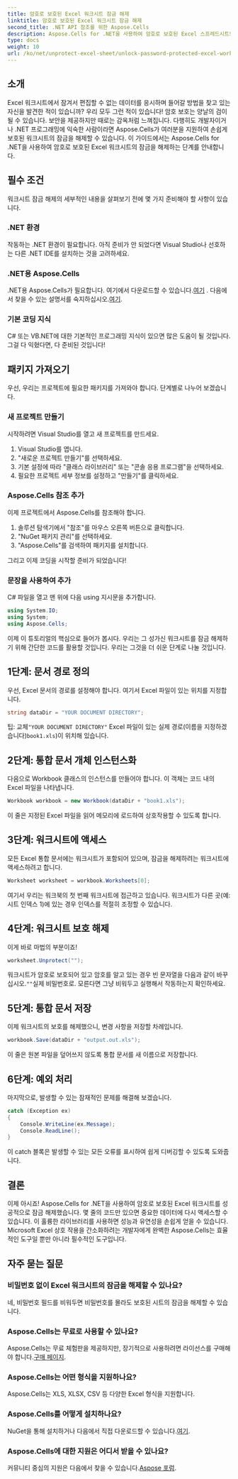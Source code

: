 ```yaml
---
title: 암호로 보호된 Excel 워크시트 잠금 해제
linktitle: 암호로 보호된 Excel 워크시트 잠금 해제
second_title: .NET API 참조를 위한 Aspose.Cells
description: Aspose.Cells for .NET을 사용하여 암호로 보호된 Excel 스프레드시트의 잠금을 해제하는 방법을 알아보세요. C#로 된 단계별 튜토리얼입니다.
type: docs
weight: 10
url: /ko/net/unprotect-excel-sheet/unlock-password-protected-excel-worksheet/
---
```

## 소개

Excel 워크시트에서 잠겨서 편집할 수 없는 데이터를 응시하며 들어갈 방법을 찾고 있는 자신을 발견한 적이 있습니까? 우리 모두 그런 적이 있습니다! 암호 보호는 양날의 검이 될 수 있습니다. 보안을 제공하지만 때로는 감옥처럼 느껴집니다. 다행히도 개발자이거나 .NET 프로그래밍에 익숙한 사람이라면 Aspose.Cells가 여러분을 지원하여 손쉽게 보호된 워크시트의 잠금을 해제할 수 있습니다. 이 가이드에서는 Aspose.Cells for .NET을 사용하여 암호로 보호된 Excel 워크시트의 잠금을 해제하는 단계를 안내합니다. 

## 필수 조건

워크시트 잠금 해제의 세부적인 내용을 살펴보기 전에 몇 가지 준비해야 할 사항이 있습니다.

### .NET 환경

작동하는 .NET 환경이 필요합니다. 아직 준비가 안 되었다면 Visual Studio나 선호하는 다른 .NET IDE를 설치하는 것을 고려하세요. 

### .NET용 Aspose.Cells

 .NET용 Aspose.Cells가 필요합니다. 여기에서 다운로드할 수 있습니다.[여기](https://releases.aspose.com/cells/net/) . 다음에서 찾을 수 있는 설명서를 숙지하십시오.[여기](https://reference.aspose.com/cells/net/).

### 기본 코딩 지식

C# 또는 VB.NET에 대한 기본적인 프로그래밍 지식이 있으면 많은 도움이 될 것입니다. 그걸 다 익혔다면, 다 준비된 것입니다!

## 패키지 가져오기

우선, 우리는 프로젝트에 필요한 패키지를 가져와야 합니다. 단계별로 나누어 보겠습니다.

### 새 프로젝트 만들기

시작하려면 Visual Studio를 열고 새 프로젝트를 만드세요. 

1. Visual Studio를 엽니다. 
2. "새로운 프로젝트 만들기"를 선택하세요.
3. 기본 설정에 따라 "클래스 라이브러리" 또는 "콘솔 응용 프로그램"을 선택하세요.
4. 필요한 프로젝트 세부 정보를 설정하고 "만들기"를 클릭하세요.

### Aspose.Cells 참조 추가

이제 프로젝트에서 Aspose.Cells를 참조해야 합니다.

1. 솔루션 탐색기에서 "참조"를 마우스 오른쪽 버튼으로 클릭합니다.
2. "NuGet 패키지 관리"를 선택하세요.
3. "Aspose.Cells"를 검색하여 패키지를 설치합니다.

그리고 이제 코딩을 시작할 준비가 되었습니다!

### 문장을 사용하여 추가

C# 파일을 열고 맨 위에 다음 using 지시문을 추가합니다.

```csharp
using System.IO;
using System;
using Aspose.Cells;
```

이제 이 튜토리얼의 핵심으로 들어가 봅시다. 우리는 그 성가신 워크시트를 잠금 해제하기 위해 간단한 코드를 활용할 것입니다. 우리는 그것을 더 쉬운 단계로 나눌 것입니다.

## 1단계: 문서 경로 정의

우선, Excel 문서의 경로를 설정해야 합니다. 여기서 Excel 파일이 있는 위치를 지정합니다. 

```csharp
string dataDir = "YOUR DOCUMENT DIRECTORY";
```

 팁: 교체`"YOUR DOCUMENT DIRECTORY"` Excel 파일이 있는 실제 경로(이름을 지정하겠습니다)`book1.xls`)이 위치해 있습니다. 

## 2단계: 통합 문서 개체 인스턴스화

다음으로 Workbook 클래스의 인스턴스를 만들어야 합니다. 이 객체는 코드 내의 Excel 파일을 나타냅니다.

```csharp
Workbook workbook = new Workbook(dataDir + "book1.xls");
```

이 줄은 지정된 Excel 파일을 읽어 메모리에 로드하여 상호작용할 수 있도록 합니다.

## 3단계: 워크시트에 액세스

모든 Excel 통합 문서에는 워크시트가 포함되어 있으며, 잠금을 해제하려는 워크시트에 액세스하려고 합니다. 

```csharp
Worksheet worksheet = workbook.Worksheets[0];
```

여기서 우리는 워크북의 첫 번째 워크시트에 접근하고 있습니다. 워크시트가 다른 곳(예: 시트 인덱스 1)에 있는 경우 인덱스를 적절히 조정할 수 있습니다.

## 4단계: 워크시트 보호 해제

이게 바로 마법의 부분이죠! 

```csharp
worksheet.Unprotect("");
```

 워크시트가 암호로 보호되어 있고 암호를 알고 있는 경우 빈 문자열을 다음과 같이 바꾸십시오.`""`실제 비밀번호로. 모른다면 그냥 비워두고 실행해서 작동하는지 확인하세요.

## 5단계: 통합 문서 저장

이제 워크시트의 보호를 해제했으니, 변경 사항을 저장할 차례입니다. 

```csharp
workbook.Save(dataDir + "output.out.xls");
```

이 줄은 원본 파일을 덮어쓰지 않도록 통합 문서를 새 이름으로 저장합니다. 

## 6단계: 예외 처리

마지막으로, 발생할 수 있는 잠재적인 문제를 해결해 보겠습니다. 

```csharp
catch (Exception ex)
{
    Console.WriteLine(ex.Message);
    Console.ReadLine();
}
```

이 catch 블록은 발생할 수 있는 모든 오류를 표시하여 쉽게 디버깅할 수 있도록 도와줍니다. 

## 결론

이제 아시죠! Aspose.Cells for .NET을 사용하여 암호로 보호된 Excel 워크시트를 성공적으로 잠금 해제했습니다. 몇 줄의 코드만 있으면 중요한 데이터에 다시 액세스할 수 있습니다. 이 훌륭한 라이브러리를 사용하면 성능과 유연성을 손쉽게 얻을 수 있습니다. Microsoft Excel 상호 작용을 간소화하려는 개발자에게 완벽한 Aspose.Cells는 효율적인 도구일 뿐만 아니라 필수적인 도구입니다.

## 자주 묻는 질문

### 비밀번호 없이 Excel 워크시트의 잠금을 해제할 수 있나요?  
네, 비밀번호 필드를 비워두면 비밀번호를 몰라도 보호된 시트의 잠금을 해제할 수 있습니다.

### Aspose.Cells는 무료로 사용할 수 있나요?  
 Aspose.Cells는 무료 체험판을 제공하지만, 장기적으로 사용하려면 라이선스를 구매해야 합니다.[구매 페이지](https://purchase.aspose.com/buy).

### Aspose.Cells는 어떤 형식을 지원하나요?  
Aspose.Cells는 XLS, XLSX, CSV 등 다양한 Excel 형식을 지원합니다.

### Aspose.Cells를 어떻게 설치하나요?  
 NuGet을 통해 설치하거나 다음에서 직접 다운로드할 수 있습니다.[여기](https://releases.aspose.com/cells/net/).

### Aspose.Cells에 대한 지원은 어디서 받을 수 있나요?  
 커뮤니티 중심의 지원은 다음에서 찾을 수 있습니다.[Aspose 포럼](https://forum.aspose.com/c/cells/9).